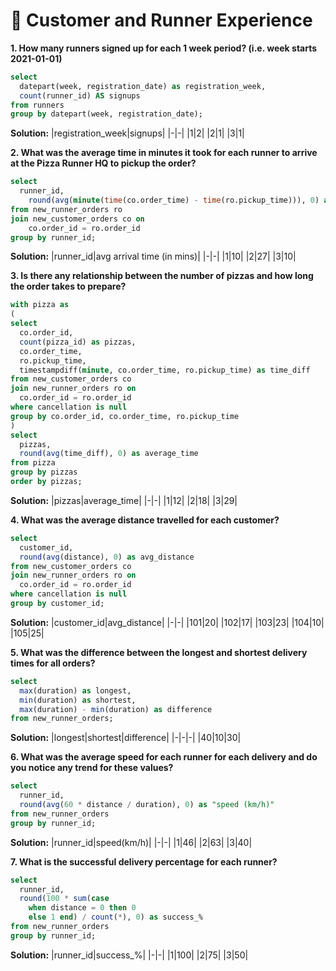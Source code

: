 # 🧍 Customer and Runner Experience

**1. How many runners signed up for each 1 week period? (i.e. week starts 2021-01-01)**
```sql
select
  datepart(week, registration_date) as registration_week,
  count(runner_id) AS signups
from runners
group by datepart(week, registration_date);
```
**Solution:**
|registration_week|signups|
|-|-|
|1|2|
|2|1|
|3|1|

**2. What was the average time in minutes it took for each runner to arrive at the Pizza Runner HQ to pickup the order?**
```sql
select
  runner_id,
	round(avg(minute(time(co.order_time) - time(ro.pickup_time))), 0) as "avg arrival time (in mins)"
from new_runner_orders ro 
join new_customer_orders co on
	co.order_id = ro.order_id
group by runner_id;
```
**Solution:**
|runner_id|avg arrival time (in mins)|
|-|-|
|1|10|
|2|27|
|3|10|

**3. Is there any relationship between the number of pizzas and how long the order takes to prepare?**
```sql
with pizza as 
(
select
  co.order_id,
  count(pizza_id) as pizzas,
  co.order_time,
  ro.pickup_time,
  timestampdiff(minute, co.order_time, ro.pickup_time) as time_diff
from new_customer_orders co 
join new_runner_orders ro on
  co.order_id = ro.order_id
where cancellation is null
group by co.order_id, co.order_time, ro.pickup_time
)
select
  pizzas,
  round(avg(time_diff), 0) as average_time
from pizza
group by pizzas
order by pizzas;
```
**Solution:**
|pizzas|average_time|
|-|-|
|1|12|
|2|18|
|3|29|

**4. What was the average distance travelled for each customer?**
```sql
select
  customer_id,
  round(avg(distance), 0) as avg_distance
from new_customer_orders co
join new_runner_orders ro on
  co.order_id = ro.order_id
where cancellation is null
group by customer_id;
```
**Solution:**
|customer_id|avg_distance|
|-|-|
|101|20|
|102|17|
|103|23|
|104|10|
|105|25|

**5. What was the difference between the longest and shortest delivery times for all orders?**
```sql
select
  max(duration) as longest,
  min(duration) as shortest,
  max(duration) - min(duration) as difference
from new_runner_orders;
```
**Solution:**
|longest|shortest|difference|
|-|-|-|
|40|10|30|

**6.  What was the average speed for each runner for each delivery and do you notice any trend for these values?**
```sql
select
  runner_id,
  round(avg(60 * distance / duration), 0) as "speed (km/h)"
from new_runner_orders
group by runner_id;
```
**Solution:**
|runner_id|speed(km/h)|
|-|-|
|1|46|
|2|63|
|3|40|

**7. What is the successful delivery percentage for each runner?**
```sql
select
  runner_id,
  round(100 * sum(case
    when distance = 0 then 0
    else 1 end) / count(*), 0) as success_%
from new_runner_orders
group by runner_id;
```
**Solution:**
|runner_id|success_%|
|-|-|
|1|100|
|2|75|
|3|50|
